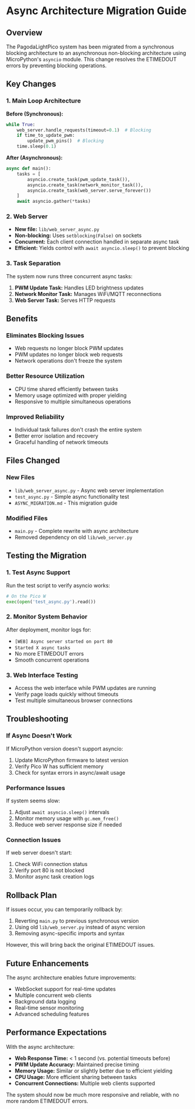 # Async Architecture Migration Guide

## Overview

The PagodaLightPico system has been migrated from a synchronous blocking architecture to an asynchronous non-blocking architecture using MicroPython's `asyncio` module. This change resolves the ETIMEDOUT errors by preventing blocking operations.

## Key Changes

### 1. Main Loop Architecture
**Before (Synchronous):**
```python
while True:
    web_server.handle_requests(timeout=0.1)  # Blocking
    if time_to_update_pwm:
        update_pwm_pins()  # Blocking
    time.sleep(0.1)
```

**After (Asynchronous):**
```python
async def main():
    tasks = [
        asyncio.create_task(pwm_update_task()),
        asyncio.create_task(network_monitor_task()),
        asyncio.create_task(web_server.serve_forever())
    ]
    await asyncio.gather(*tasks)
```

### 2. Web Server
- **New file:** `lib/web_server_async.py`
- **Non-blocking:** Uses `setblocking(False)` on sockets
- **Concurrent:** Each client connection handled in separate async task
- **Efficient:** Yields control with `await asyncio.sleep()` to prevent blocking

### 3. Task Separation
The system now runs three concurrent async tasks:

1. **PWM Update Task:** Handles LED brightness updates
2. **Network Monitor Task:** Manages WiFi/MQTT reconnections
3. **Web Server Task:** Serves HTTP requests

## Benefits

### Eliminates Blocking Issues
- Web requests no longer block PWM updates
- PWM updates no longer block web requests
- Network operations don't freeze the system

### Better Resource Utilization
- CPU time shared efficiently between tasks
- Memory usage optimized with proper yielding
- Responsive to multiple simultaneous operations

### Improved Reliability
- Individual task failures don't crash the entire system
- Better error isolation and recovery
- Graceful handling of network timeouts

## Files Changed

### New Files
- `lib/web_server_async.py` - Async web server implementation
- `test_async.py` - Simple async functionality test
- `ASYNC_MIGRATION.md` - This migration guide

### Modified Files
- `main.py` - Complete rewrite with async architecture
- Removed dependency on old `lib/web_server.py`

## Testing the Migration

### 1. Test Async Support
Run the test script to verify asyncio works:
```python
# On the Pico W
exec(open('test_async.py').read())
```

### 2. Monitor System Behavior
After deployment, monitor logs for:
- `[WEB] Async server started on port 80`
- `Started X async tasks`
- No more ETIMEDOUT errors
- Smooth concurrent operations

### 3. Web Interface Testing
- Access the web interface while PWM updates are running
- Verify page loads quickly without timeouts
- Test multiple simultaneous browser connections

## Troubleshooting

### If Async Doesn't Work
If MicroPython version doesn't support asyncio:
1. Update MicroPython firmware to latest version
2. Verify Pico W has sufficient memory
3. Check for syntax errors in async/await usage

### Performance Issues
If system seems slow:
1. Adjust `await asyncio.sleep()` intervals
2. Monitor memory usage with `gc.mem_free()`
3. Reduce web server response size if needed

### Connection Issues
If web server doesn't start:
1. Check WiFi connection status
2. Verify port 80 is not blocked
3. Monitor async task creation logs

## Rollback Plan

If issues occur, you can temporarily rollback by:
1. Reverting `main.py` to previous synchronous version
2. Using old `lib/web_server.py` instead of async version
3. Removing async-specific imports and syntax

However, this will bring back the original ETIMEDOUT issues.

## Future Enhancements

The async architecture enables future improvements:
- WebSocket support for real-time updates
- Multiple concurrent web clients
- Background data logging
- Real-time sensor monitoring
- Advanced scheduling features

## Performance Expectations

With the async architecture:
- **Web Response Time:** < 1 second (vs. potential timeouts before)
- **PWM Update Accuracy:** Maintained precise timing
- **Memory Usage:** Similar or slightly better due to efficient yielding
- **CPU Usage:** More efficient sharing between tasks
- **Concurrent Connections:** Multiple web clients supported

The system should now be much more responsive and reliable, with no more random ETIMEDOUT errors.